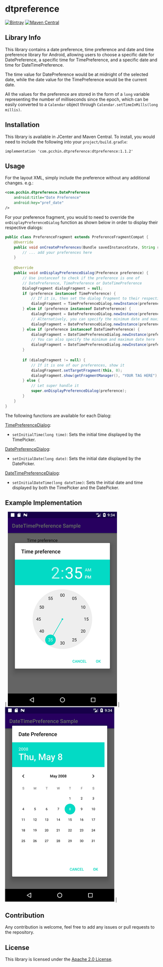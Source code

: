 # dtpreference
[![Bintray](https://api.bintray.com/packages/pcchin/dtpreference/com.pcchin.dtpreference/images/download.svg)](https://bintray.com/pcchin/dtpreference/com.pcchin.dtpreference/_latestVersion)
[![Maven Central](https://maven-badges.herokuapp.com/maven-central/com.pcchin.dtpreference/dtpreference/badge.svg)](https://search.maven.org/artifact/com.pcchin.dtpreference/dtpreference)

## Library Info
This library contains a date preference, time preference and date and time preference library for Android, 
allowing users to choose a specific date for DatePreference, a specific time for TimePreference, and a specific date and time for DateTimePreference.

The time value for DatePreference would be at midnight of the selected date, 
while the date value for the TimePreference would be the current date.

All the values for the preference are stored in the form of a `long` variable representing the number of milliseconds since the epoch, 
which can be easily converted to a `Calendar` object through `Calendar.setTimeInMills(long millis)`.

## Installation
This library is available in JCenter and Maven Central. To install, you would need to include the following into your `project/build.gradle`:

```
implementation 'com.pcchin.dtpreference:dtpreference:1.1.2'
```

## Usage

For the layout XML, simply include the preference without any additional changes. e.g.:
```XML
<com.pcchin.dtpreference.DatePreference
    android:title="Date Preference"
    android:key="pref_date"
/>
```

For your preference fragment, you would to need to override the `onDisplayPreferenceDialog` function as shown below 
in order to display their respective dialogs:
```Java
public class PreferenceFragment extends PreferenceFragmentCompat {
    @Override
    public void onCreatePreferences(Bundle savedInstanceState, String rootKey) {
        // ... add your preferences here
    }
    
    @Override
    public void onDisplayPreferenceDialog(Preference preference) {
        // Use instanceof to check if the preference is one of
        // DatePreference, TimePreference or DateTimePreference
        DialogFragment dialogFragment = null;
        if (preference instanceof TimePreference) {
            // If it is, then set the dialog fragment to their respective Dialog classes as shown below
            dialogFragment = TimePreferenceDialog.newInstance(preference.getKey());
        } else if (preference instanceof DatePreference) {
            dialogFragment = DatePreferenceDialog.newInstance(preference.getKey());
            // Alternatively, you can specify the minimum date and maximum date as well
            dialogFragment = DatePreferenceDialog.newInstance(preference.getKey(), minDate, maxDate);
        } else if (preference instanceof DateTimePreference) {
            dialogFragment = DateTimePreferenceDialog.newInstance(preference.getKey());
            // You can also specify the minimum and maximum date here
            dialogFragment = DateTimePreferenceDialog.newInstance(preference.getKey(), minDate, maxDate);
        }

        if (dialogFragment != null) {
            // If it is one of our preferences, show it
            dialogFragment.setTargetFragment(this, 0);
            dialogFragment.show(getFragmentManager(), "YOUR TAG HERE");
        } else {
            // Let super handle it
            super.onDisplayPreferenceDialog(preference);
        }
    }
}
``` 

The following functions are available for each Dialog:

[TimePreferenceDialog](/dtpreference/src/main/java/com/pcchin/dtpreference/dialog/TimePreferenceDialog.java):
- `setInitialTime(long time)`: Sets the initial time displayed by the TimePicker.

[DatePreferenceDialog](/dtpreference/src/main/java/com/pcchin/dtpreference/dialog/DatePreferenceDialog.java):
- `setInitialDate(long date)`: Sets the initial date displayed by the DatePicker.

[DateTimePreferenceDialog](/dtpreference/src/main/java/com/pcchin/dtpreference/dialog/DateTimePreferenceDialog.java):
- `setInitialDateTime(long dateTime)`: Sets the initial date and time displayed by both the TimePicker and the DatePicker.

## Example Implementation
| [![TimePreference](/TimePreference.png)](/TimePreference.png) | [![DatePreference](/DatePreference.png)](/DatePreference.png) |

## Contribution
Any contribution is welcome, feel free to add any issues or pull requests to the repository.

## License
This library is licensed under the [Apache 2.0 License](/LICENSE).